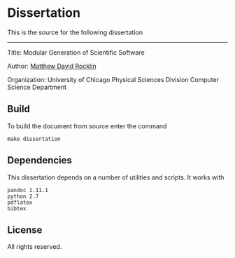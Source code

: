Dissertation
============

This is the source for the following dissertation 

--------------  -----------------------------------------------------
Title:             Modular Generation of Scientific Software

Author:           [Matthew David Rocklin](http://matthewrocklin.com)

Organization:          University of Chicago
                    Physical Sciences Division
                    Computer Science Department

Build
-----

To build the document from source enter the command

    make dissertation

Dependencies
------------

This dissertation depends on a number of utilities and scripts.  It works with

    pandoc 1.11.1
    python 2.7
    pdflatex
    bibtex

License
-------

All rights reserved.
